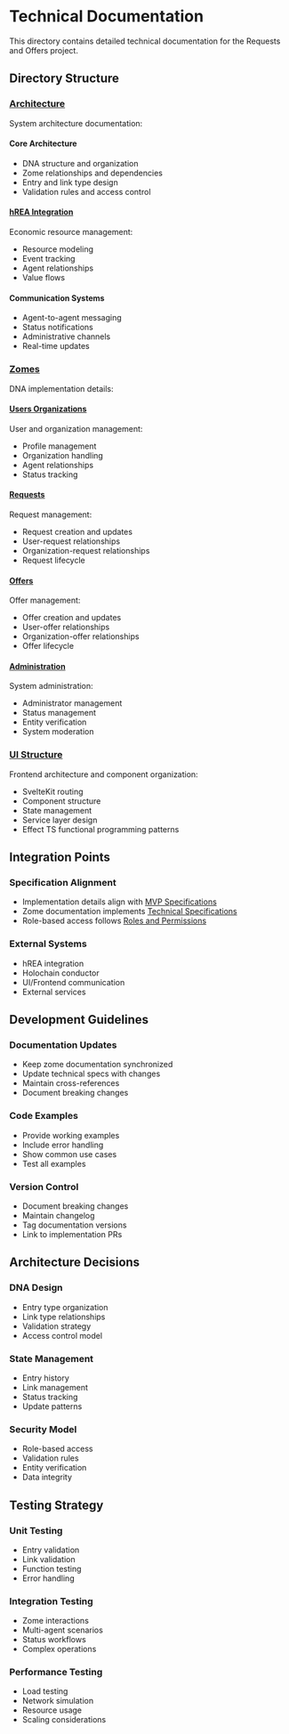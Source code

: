 # Technical Documentation

This directory contains detailed technical documentation for the Requests and Offers project.

## Directory Structure

### [Architecture](./architecture/)

System architecture documentation:

#### Core Architecture

- DNA structure and organization
- Zome relationships and dependencies
- Entry and link type design
- Validation rules and access control

#### [hREA Integration](./architecture/hrea-integration.md)

Economic resource management:

- Resource modeling
- Event tracking
- Agent relationships
- Value flows

#### Communication Systems

- Agent-to-agent messaging
- Status notifications
- Administrative channels
- Real-time updates

### [Zomes](./zomes/README.md)

DNA implementation details:

#### [Users Organizations](./zomes/users.md)

User and organization management:

- Profile management
- Organization handling
- Agent relationships
- Status tracking

#### [Requests](./zomes/requests.md)

Request management:

- Request creation and updates
- User-request relationships
- Organization-request relationships
- Request lifecycle

#### [Offers](./zomes/offers.md)

Offer management:

- Offer creation and updates
- User-offer relationships
- Organization-offer relationships
- Offer lifecycle

#### [Administration](./zomes/administration.md)

System administration:

- Administrator management
- Status management
- Entity verification
- System moderation

### [UI Structure](./ui-structure.md)

Frontend architecture and component organization:

- SvelteKit routing
- Component structure
- State management
- Service layer design
- Effect TS functional programming patterns

## Integration Points

### Specification Alignment

- Implementation details align with [MVP Specifications](../specifications/mvp.md)
- Zome documentation implements [Technical Specifications](../specifications/technical.md)
- Role-based access follows [Roles and Permissions](../specifications/roles.md)

### External Systems

- hREA integration
- Holochain conductor
- UI/Frontend communication
- External services

## Development Guidelines

### Documentation Updates

- Keep zome documentation synchronized
- Update technical specs with changes
- Maintain cross-references
- Document breaking changes

### Code Examples

- Provide working examples
- Include error handling
- Show common use cases
- Test all examples

### Version Control

- Document breaking changes
- Maintain changelog
- Tag documentation versions
- Link to implementation PRs

## Architecture Decisions

### DNA Design

- Entry type organization
- Link type relationships
- Validation strategy
- Access control model

### State Management

- Entry history
- Link management
- Status tracking
- Update patterns

### Security Model

- Role-based access
- Validation rules
- Entity verification
- Data integrity

## Testing Strategy

### Unit Testing

- Entry validation
- Link validation
- Function testing
- Error handling

### Integration Testing

- Zome interactions
- Multi-agent scenarios
- Status workflows
- Complex operations

### Performance Testing

- Load testing
- Network simulation
- Resource usage
- Scaling considerations
